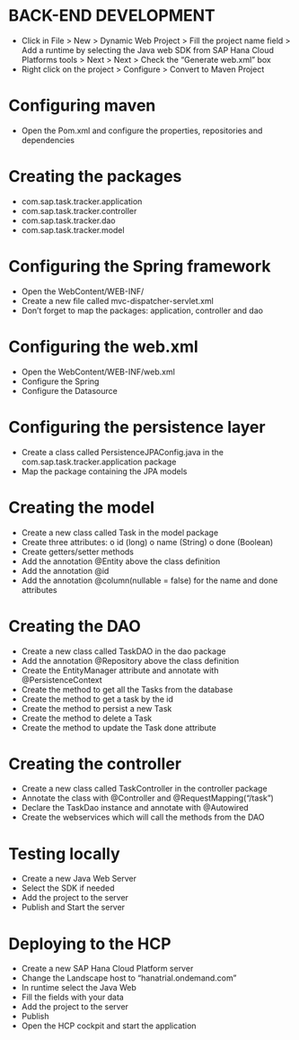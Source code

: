 # BACK-END DEVELOPMENT

-	Click in File > New > Dynamic Web Project > Fill the project name field > Add a runtime by selecting the Java web SDK from SAP Hana Cloud Platforms tools > Next > Next > Check the “Generate web.xml” box
-	Right click on the project > Configure > Convert to Maven Project

# Configuring maven
-	Open the Pom.xml and configure the properties, repositories and dependencies

# Creating the packages
-	com.sap.task.tracker.application
-	com.sap.task.tracker.controller
-	com.sap.task.tracker.dao
-	com.sap.task.tracker.model

# Configuring the Spring framework
-	Open the WebContent/WEB-INF/
-	Create a new file called mvc-dispatcher-servlet.xml
-	Don’t forget to map the packages: application, controller and dao

# Configuring the web.xml
-	Open the WebContent/WEB-INF/web.xml
-	Configure the Spring
-	Configure the Datasource

# Configuring the persistence layer
-	Create a class called PersistenceJPAConfig.java in the com.sap.task.tracker.application package
-	Map the package containing the JPA models

# Creating the model
-	Create a new class called Task in the model package
-	Create three attributes:
  o	id (long)
  o	name (String)
  o	done (Boolean)
-	Create getters/setter methods
-	Add the annotation @Entity above the class definition
-	Add the annotation @id
-	Add the annotation @column(nullable = false) for the name and done attributes

# Creating the DAO
-	Create a new class called TaskDAO in the dao package
-	Add the annotation @Repository above the class definition
-	Create the EntityManager attribute and annotate with @PersistenceContext
-	Create the method to get all the Tasks from the database
-	Create the method to get a task by the id
-	Create the method to persist a new Task
-	Create the method to delete a Task
-	Create the method to update the Task done attribute


# Creating the controller
-	Create a new class called TaskController in the controller package
-	Annotate the class with @Controller and @RequestMapping(“/task”)
-	Declare the TaskDao instance and annotate with @Autowired
-	Create the webservices which will call the methods from the DAO

# Testing locally
-	Create a new Java Web Server
-	Select the SDK if needed
-	Add the project to the server
-	Publish and Start the server

# Deploying to the HCP
-	Create a new SAP Hana Cloud Platform server
-	Change the Landscape host to “hanatrial.ondemand.com”
-	In runtime select the Java Web
-	Fill the fields with your data
-	Add the project to the server
-	Publish
-	Open the HCP cockpit and start the application
